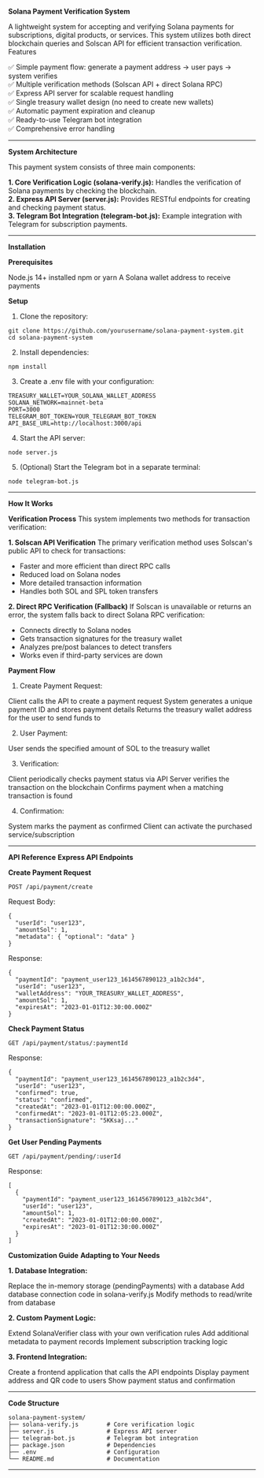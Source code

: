 **Solana Payment Verification System**

A lightweight system for accepting and verifying Solana payments for subscriptions, digital products, or services. This system utilizes both direct blockchain queries and Solscan API for efficient transaction verification.
Features

✅ Simple payment flow: generate a payment address → user pays → system verifies
<br>
✅ Multiple verification methods (Solscan API + direct Solana RPC)
<br>
✅ Express API server for scalable request handling
<br>
✅ Single treasury wallet design (no need to create new wallets)
<br>
✅ Automatic payment expiration and cleanup
<br>
✅ Ready-to-use Telegram bot integration
<br>
✅ Comprehensive error handling

--------------------------------------------------------------------------------------------------------------

**System Architecture**

This payment system consists of three main components:

**1. Core Verification Logic (solana-verify.js):** Handles the verification of Solana payments by checking the blockchain.
<br>
**2. Express API Server (server.js):** Provides RESTful endpoints for creating and checking payment status.
<br>
**3. Telegram Bot Integration (telegram-bot.js):** Example integration with Telegram for subscription payments.
<br>

--------------------------------------------------------------------------------------------------------------

**Installation**

**Prerequisites**

Node.js 14+ installed
npm or yarn
A Solana wallet address to receive payments

**Setup**

1. Clone the repository:

```
git clone https://github.com/yourusername/solana-payment-system.git
cd solana-payment-system
```

2. Install dependencies:

```
npm install
```

3. Create a .env file with your configuration:

```
TREASURY_WALLET=YOUR_SOLANA_WALLET_ADDRESS
SOLANA_NETWORK=mainnet-beta
PORT=3000
TELEGRAM_BOT_TOKEN=YOUR_TELEGRAM_BOT_TOKEN
API_BASE_URL=http://localhost:3000/api
```

4. Start the API server:

```
node server.js
```

5. (Optional) Start the Telegram bot in a separate terminal:

```
node telegram-bot.js
```

--------------------------------------------------------------------------------------------------------------

**How It Works**

**Verification Process**
This system implements two methods for transaction verification:

**1. Solscan API Verification**
The primary verification method uses Solscan's public API to check for transactions:

- Faster and more efficient than direct RPC calls
- Reduced load on Solana nodes
- More detailed transaction information
- Handles both SOL and SPL token transfers

**2. Direct RPC Verification (Fallback)**
If Solscan is unavailable or returns an error, the system falls back to direct Solana RPC verification:

- Connects directly to Solana nodes
- Gets transaction signatures for the treasury wallet
- Analyzes pre/post balances to detect transfers
- Works even if third-party services are down

**Payment Flow**

1. Create Payment Request:

Client calls the API to create a payment request
System generates a unique payment ID and stores payment details
Returns the treasury wallet address for the user to send funds to

2. User Payment:

User sends the specified amount of SOL to the treasury wallet

3. Verification:

Client periodically checks payment status via API
Server verifies the transaction on the blockchain
Confirms payment when a matching transaction is found

4. Confirmation:

System marks the payment as confirmed
Client can activate the purchased service/subscription

--------------------------------------------------------------------------------------------------------------

**API Reference**
**Express API Endpoints**

**Create Payment Request**
```
POST /api/payment/create
```

Request Body:
```
{
  "userId": "user123",
  "amountSol": 1,
  "metadata": { "optional": "data" }
}
```

Response:
```
{
  "paymentId": "payment_user123_1614567890123_a1b2c3d4",
  "userId": "user123",
  "walletAddress": "YOUR_TREASURY_WALLET_ADDRESS",
  "amountSol": 1,
  "expiresAt": "2023-01-01T12:30:00.000Z"
}
```

**Check Payment Status**
```
GET /api/payment/status/:paymentId
```

Response:
```
{
  "paymentId": "payment_user123_1614567890123_a1b2c3d4",
  "userId": "user123",
  "confirmed": true,
  "status": "confirmed",
  "createdAt": "2023-01-01T12:00:00.000Z",
  "confirmedAt": "2023-01-01T12:05:23.000Z",
  "transactionSignature": "5KKsaj..."
}
```

**Get User Pending Payments**
```
GET /api/payment/pending/:userId
```

Response:
```
[
  {
    "paymentId": "payment_user123_1614567890123_a1b2c3d4",
    "userId": "user123",
    "amountSol": 1,
    "createdAt": "2023-01-01T12:00:00.000Z",
    "expiresAt": "2023-01-01T12:30:00.000Z"
  }
]
```

**Customization Guide**
**Adapting to Your Needs**

**1. Database Integration:**

Replace the in-memory storage (pendingPayments) with a database
Add database connection code in solana-verify.js
Modify methods to read/write from database


**2. Custom Payment Logic:**

Extend SolanaVerifier class with your own verification rules
Add additional metadata to payment records
Implement subscription tracking logic


**3. Frontend Integration:**

Create a frontend application that calls the API endpoints
Display payment address and QR code to users
Show payment status and confirmation

--------------------------------------------------------------------------------------------------------------

**Code Structure**

```
solana-payment-system/
├── solana-verify.js        # Core verification logic
├── server.js               # Express API server
├── telegram-bot.js         # Telegram bot integration
├── package.json            # Dependencies
├── .env                    # Configuration
└── README.md               # Documentation
```

--------------------------------------------------------------------------------------------------------------
